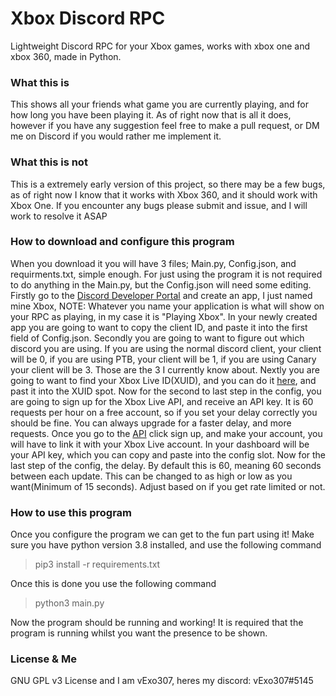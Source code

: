 # Xbox Discord RPC
Lightweight Discord RPC for your Xbox games, works with xbox one and xbox 360, made in Python.

### What this is
This shows all your friends what game you are currently playing, and for how long you have been playing it. As of right now that is all it does, however if you have any suggestion feel free to make a pull request, or DM me on Discord if you would rather me implement it. 

### What this is not
This is a extremely early version of this project, so there may be a few bugs, as of right now I know that it works with Xbox 360, and it should work with Xbox One. If you encounter any bugs please submit and issue, and I will work to resolve it ASAP

### How to download and configure this program
When you download it you will have 3 files; Main.py, Config.json, and requirments.txt, simple enough. For just using the program it is not required to do anything in the Main.py, but the Config.json will need some editing. Firstly go to the [Discord Developer Portal](https://discord.com/developers/applications) and create an app, I just named mine Xbox, NOTE: Whatever you name your application is what will show on your RPC as playing, in my case it is "Playing Xbox". In your newly created app you are going to want to copy the client ID, and paste it into the first field of Config.json. Secondly you are going to want to figure out which discord you are using. If you are using the normal discord client, your client will be 0, if you are using PTB, your client will be 1, if you are using Canary your client will be 3. Those are the 3 I currently know about. Nextly you are going to want to find your Xbox Live ID(XUID), and you can do it [here](https://xbonline.live/home/xuid.php), and past it into the XUID spot. Now for the second to last step in the config, you are going to sign up for the Xbox Live API, and receive an API key. It is 60 requests per hour on a free account, so if you set your delay correctly you should be fine. You can always upgrade for a faster delay, and more requests. Once you go to the [API](https://xapi.us/) click sign up, and make your account, you will have to link it with your Xbox Live account. In your dashboard will be your API key, which you can copy and paste into the config slot. Now for the last step of the config, the delay. By default this is 60, meaning 60 seconds between each update. This can be changed to as high or low as you want(Minimum of 15 seconds). Adjust based on if you get rate limited or not. 

### How to use this program 
Once you configure the program we can get to the fun part using it! Make sure you have python version 3.8 installed, and use the following command
> pip3 install -r requirements.txt 
>
Once this is done you use the following command
> python3 main.py
>
Now the program should be running and working! It is required that the program is running whilst you want the presence to be shown.

### License & Me
GNU GPL v3 License
and I am vExo307, heres my discord:
vExo307#5145
